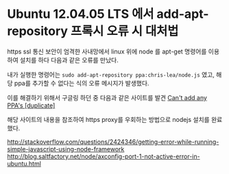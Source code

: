 # Ubuntu 12.04.05 LTS 에서 add-apt-repository 프록시 오류 시 대처법
https ssl 통신 보안이 엄격한 사내망에서 linux 위에 node 를 apt-get 명령어를 이용하여 설치를 하다 다음과 같은 오류를 만났다.

내가 실행한 명령어는 `sudo add-apt-repository ppa:chris-lea/node.js` 였고, 해당 ppa를 추가할 수 없다는 식의 오류 메시지가 발생했다.

이를 해결하기 위해서 구글링 하던 중 다음과 같은 사이트를 발견 
[Can't add any PPA's [duplicate]](http://askubuntu.com/questions/355729/cant-add-any-ppas)

해당 사이트의 내용을 참조하여 https proxy를 우회하는 방법으로 nodejs 설치를 완료했다.

http://stackoverflow.com/questions/2424346/getting-error-while-running-simple-javascript-using-node-framework
http://blog.saltfactory.net/node/axconfig-port-1-not-active-error-in-ubuntu.html